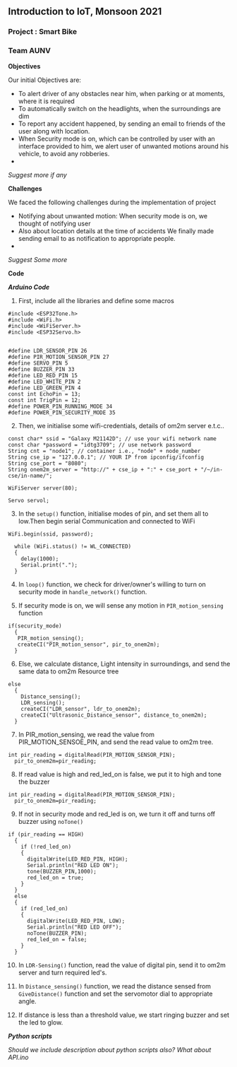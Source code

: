 ## Introduction to IoT, Monsoon 2021

### Project : Smart Bike

### Team AUNV

**Objectives**

Our initial Objectives are:

* To alert driver of any obstacles near him, when parking or at moments, where it is required
* To automatically switch on the headlights, when the surroundings are dim
* To report any accident happened, by sending an email to friends of the user along with location.
* When Security mode is on, which can be controlled by user with an interface provided to him, we alert user of unwanted motions around his vehicle, to avoid any robberies.
* 
_Suggest more if any_

**Challenges**

We faced the following challenges during the implementation of project

* Notifying about unwanted motion: When security mode is on, we thought of notifying user
* Also about location details at the time of accidents We finally made sending email to as notification to appropriate people.
*    

_Suggest Some more_

**Code**

_**Arduino Code**_

1. First, include all the libraries and define some macros

```
#include <ESP32Tone.h>
#include <WiFi.h>
#include <WiFiServer.h>
#include <ESP32Servo.h>


#define LDR_SENSOR_PIN 26
#define PIR_MOTION_SENSOR_PIN 27
#define SERVO_PIN 5
#define BUZZER_PIN 33
#define LED_RED_PIN 15
#define LED_WHITE_PIN 2
#define LED_GREEN_PIN 4
const int EchoPin = 13;
const int TrigPin = 12;
#define POWER_PIN_RUNNING_MODE 34
#define POWER_PIN_SECURITY_MODE 35
```

2. Then, we initialise some wifi-credentials, details of om2m server e.t.c..
```
const char* ssid = "Galaxy M21142D"; // use your wifi network name
const char *password = "idtg3709"; // use network password
String cnt = "node1"; // container i.e., "node" + node_number
String cse_ip = "127.0.0.1"; // YOUR IP from ipconfig/ifconfig
String cse_port = "8080";
String onem2m_server = "http://" + cse_ip + ":" + cse_port + "/~/in-cse/in-name/";

WiFiServer server(80);

Servo servol;
```

3. In the `setup()` function, initialise modes of pin, and set them all to low.Then begin serial Communication and connected to WiFi
```
WiFi.begin(ssid, password);

  while (WiFi.status() != WL_CONNECTED)
  {
    delay(1000);
    Serial.print(".");
  }
```

4. In `loop()` function, we check for driver/owner's willing to turn on security mode in `handle_network()` function.

5. If security mode is on, we will sense any motion in `PIR_motion_sensing` function
```
if(security_mode)
  {
   PIR_motion_sensing();
   createCI("PIR_motion_sensor", pir_to_onem2m);
  }
```
6. Else, we calculate distance, Light intensity in surroundings, and send the same data to om2m Resource tree
```
else  
  {
    Distance_sensing();
    LDR_sensing();
    createCI("LDR_sensor", ldr_to_onem2m);
    createCI("Ultrasonic_Distance_sensor", distance_to_onem2m);
  }
```
7. In PIR_motion_sensing, we read the value from PIR_MOTION_SENSOE_PIN, and send the read value to om2m tree.
```
int pir_reading = digitalRead(PIR_MOTION_SENSOR_PIN);
  pir_to_onem2m=pir_reading;
```

8. If read value is high and red_led_on is false, we put it to high and tone the buzzer
```
int pir_reading = digitalRead(PIR_MOTION_SENSOR_PIN);
  pir_to_onem2m=pir_reading;
```

9. If not in security mode and red_led is on, we turn it off and turns off buzzer using `noTone()`
```
if (pir_reading == HIGH)
  {
    if (!red_led_on)
    {
      digitalWrite(LED_RED_PIN, HIGH);
      Serial.println("RED LED ON");
      tone(BUZZER_PIN,1000);
      red_led_on = true;
    }
  }
  else
  {
    if (red_led_on)
    {
      digitalWrite(LED_RED_PIN, LOW);
      Serial.println("RED LED OFF");
      noTone(BUZZER_PIN);
      red_led_on = false;
    }
  }
```

10. In `LDR-Sensing()` function, read the value of digital pin, send it to om2m server and turn required led's.

11. In `Distance_sensing()` function, we read the distance sensed from `GiveDistance()` function and set the servomotor dial to appropriate angle.

12. If distance is less than a threshold value, we start ringing buzzer and set the led to glow.

**_Python scripts_**

*Should we include description about python scripts also? What about API.ino*



